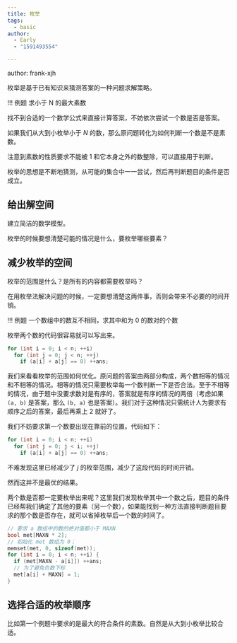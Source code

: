 ```yaml
---
title: 枚举
tags:
  - basic
author:
  - Early
  - "1591493554"

---
```


author: frank-xjh

枚举是基于已有知识来猜测答案的一种问题求解策略。

!!! 例题
    求小于 N 的最大素数

找不到合适的一个数学公式来直接计算答案，不妨依次尝试一个数是否是答案。

如果我们从大到小枚举小于 $N$ 的数，那么原问题转化为如何判断一个数是不是素数。

注意到素数的性质要求不能被 $1$ 和它本身之外的数整除，可以直接用于判断。

枚举的思想是不断地猜测，从可能的集合中一一尝试，然后再判断题目的条件是否成立。

## 给出解空间

建立简洁的数学模型。

枚举的时候要想清楚可能的情况是什么，要枚举哪些要素？

## 减少枚举的空间

枚举的范围是什么？是所有的内容都需要枚举吗？

在用枚举法解决问题的时候，一定要想清楚这两件事，否则会带来不必要的时间开销。

!!! 例题
    一个数组中的数互不相同，求其中和为 $0$ 的数对的个数

枚举两个数的代码很容易就可以写出来。

```cpp
for (int i = 0; i < n; ++i)
  for (int j = 0; j < n; ++j)
    if (a[i] + a[j] == 0) ++ans;
```

我们来看看枚举的范围如何优化。原问题的答案由两部分构成，两个数相等的情况和不相等的情况。相等的情况只需要枚举每一个数判断一下是否合法。至于不相等的情况，由于题中没要求数对是有序的，答案就是有序的情况的两倍（考虑如果 `(a, b)` 是答案，那么 `(b, a)` 也是答案）。我们对于这种情况只需统计人为要求有顺序之后的答案，最后再乘上 $2$ 就好了。

我们不妨要求第一个数要出现在靠前的位置。代码如下：

```cpp
for (int i = 0; i < n; ++i)
  for (int j = 0; j < i; ++j)
    if (a[i] + a[j] == 0) ++ans;
```

不难发现这里已经减少了 $j$ 的枚举范围，减少了这段代码的时间开销。

然而这并不是最优的结果。

两个数是否都一定要枚举出来呢？这里我们发现枚举其中一个数之后，题目的条件已经帮我们确定了其他的要素（另一个数），如果能找到一种方法直接判断题目要求的那个数是否存在，就可以省掉枚举后一个数的时间了。

```cpp
// 要求 a 数组中的数的绝对值都小于 MAXN
bool met[MAXN * 2];
// 初始化 met 数组为 0；
memset(met, 0, sizeof(met));
for (int i = 0; i < n; ++i) {
  if (met[MAXN - a[i]]) ++ans;
  // 为了避免负数下标
  met[a[i] + MAXN] = 1;
}
```

## 选择合适的枚举顺序

比如第一个例题中要求的是最大的符合条件的素数。自然是从大到小枚举比较合适。
